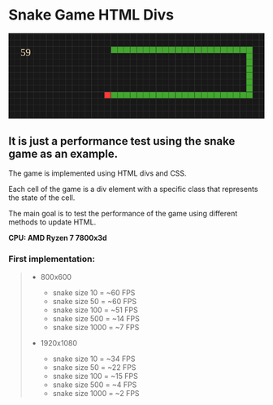# Snake Game HTML Divs

![](./demo.png)

## It is just a performance test using the snake game as an example. 

The game is implemented using HTML divs and CSS.

Each cell of the game is a div element with a specific class that represents the state of the cell.

The main goal is to test the performance of the game using different methods to update HTML.

**CPU: AMD Ryzen 7 7800x3d**

### First implementation:
> * 800x600
>    * snake size 10 = ~60 FPS
>    * snake size 50 = ~60 FPS
>    * snake size 100 = ~51 FPS
>    * snake size 500 = ~14 FPS
>    * snake size 1000 = ~7 FPS
>
> * 1920x1080
>    * snake size 10 = ~34 FPS
>    * snake size 50 = ~22 FPS
>    * snake size 100 = ~15 FPS
>    * snake size 500 = ~4 FPS
>    * snake size 1000 = ~2 FPS
